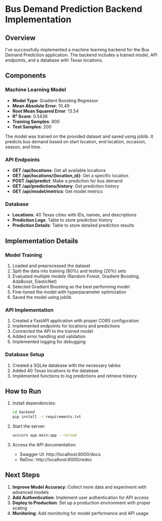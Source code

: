 # Bus Demand Prediction Backend Implementation

## Overview

I've successfully implemented a machine learning backend for the Bus Demand Prediction application. The backend includes a trained model, API endpoints, and a database with Texas locations.

## Components

### Machine Learning Model

- **Model Type**: Gradient Boosting Regressor
- **Mean Absolute Error**: 10.49
- **Root Mean Squared Error**: 13.54
- **R² Score**: 0.5436
- **Training Samples**: 800
- **Test Samples**: 200

The model was trained on the provided dataset and saved using joblib. It predicts bus demand based on start location, end location, occasion, season, and time.

### API Endpoints

- **GET /api/locations**: Get all available locations
- **GET /api/locations/{location_id}**: Get a specific location
- **POST /api/predict**: Make a prediction for bus demand
- **GET /api/predictions/history**: Get prediction history
- **GET /api/model/metrics**: Get model metrics

### Database

- **Locations**: 40 Texas cities with IDs, names, and descriptions
- **Prediction Logs**: Table to store prediction history
- **Prediction Details**: Table to store detailed prediction results

## Implementation Details

### Model Training

1. Loaded and preprocessed the dataset
2. Split the data into training (80%) and testing (20%) sets
3. Evaluated multiple models (Random Forest, Gradient Boosting, AdaBoost, ElasticNet)
4. Selected Gradient Boosting as the best performing model
5. Fine-tuned the model with hyperparameter optimization
6. Saved the model using joblib

### API Implementation

1. Created a FastAPI application with proper CORS configuration
2. Implemented endpoints for locations and predictions
3. Connected the API to the trained model
4. Added error handling and validation
5. Implemented logging for debugging

### Database Setup

1. Created a SQLite database with the necessary tables
2. Added 40 Texas locations to the database
3. Implemented functions to log predictions and retrieve history

## How to Run

1. Install dependencies:
   ```bash
   cd backend
   pip install -r requirements.txt
   ```

2. Start the server:
   ```bash
   uvicorn app.main:app --reload
   ```

3. Access the API documentation:
   - Swagger UI: http://localhost:8000/docs
   - ReDoc: http://localhost:8000/redoc

## Next Steps

1. **Improve Model Accuracy**: Collect more data and experiment with advanced models
2. **Add Authentication**: Implement user authentication for API access
3. **Deploy to Production**: Set up a production environment with proper scaling
4. **Monitoring**: Add monitoring for model performance and API usage

